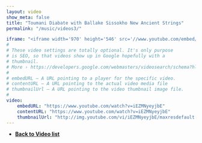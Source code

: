 ```yaml
---
layout: video
show_meta: false
title: "Toumani Diabate with Ballake Sissokho New Ancient Strings"
permalink: "/music/videos3/"

iframe: "<iframe width='970' height='546' src='//www.youtube.com/embed/Lx7hhA0Aits' frameborder='0' allowfullscreen></iframe>"
#
# These video settings are totally optional. It's only purpose
# is SEO, so that videos show up in Google hopefully with a 
# thumbnail.
# More › https://developers.google.com/webmasters/videosearch/schema?hl=en&rd=1
#
# embedURL – A URL pointing to a player for the specific video.
# contentURL – A URL pointing to the actual video media file
# thumbnailUrl – A URL pointing to the video thumbnail image file.
#
video:
    embedURL: "https://www.youtube.com/watch?v=iEZMNyeyjbE"
    contentURL: "https://www.youtube.com/watch?v=iEZMNyeyjbE"
    thumbnailUrl: "http://img.youtube.com/vi/iEZMNyeyjbE/maxresdefault.jpg"
---
```

- **<a href="{{ site.url }}{{ site.baseurl }}/music/videos/"> Back to Video list</a>**
